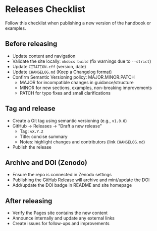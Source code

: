# Releases Checklist

Follow this checklist when publishing a new version of the handbook or examples.

## Before releasing
- Update content and navigation
- Validate the site locally: `mkdocs build` (fix warnings due to `--strict`)
- Update `CITATION.cff` (version, date)
- Update `CHANGELOG.md` (Keep a Changelog format)
- Confirm Semantic Versioning policy: MAJOR.MINOR.PATCH
  - MAJOR for incompatible changes in guidance/structure
  - MINOR for new sections, examples, non-breaking improvements
  - PATCH for typo fixes and small clarifications

## Tag and release
- Create a Git tag using semantic versioning (e.g., `v1.0.0`)
- GitHub → Releases → "Draft a new release"
  - Tag: `vX.Y.Z`
  - Title: concise summary
  - Notes: highlight changes and contributors (link `CHANGELOG.md`)
- Publish the release

## Archive and DOI (Zenodo)
- Ensure the repo is connected in Zenodo settings
- Publishing the GitHub Release will archive and mint/update the DOI
- Add/update the DOI badge in README and site homepage

## After releasing
- Verify the Pages site contains the new content
- Announce internally and update any external links
- Create issues for follow-ups and improvements
